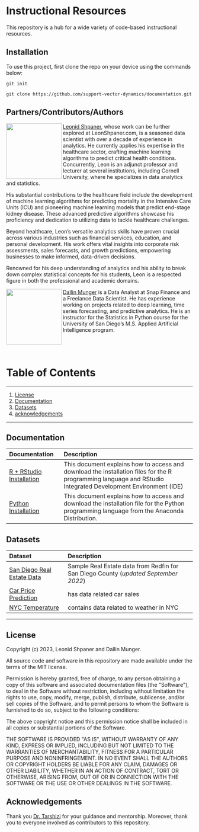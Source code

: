 # Instructional Resources

This repository is a hub for a wide variety of code-based instructional resources.

## Installation

To use this project, first clone the repo on your device using the commands below:

`git init`

`git clone https://github.com/support-vector-dynamics/documentation.git`

## Partners/Contributors/Authors  

<img align="left" width="150" height="150" src="https://github.com/support-vector-dynamics/documentation/blob/main/proimages/shpaner_leonid.jpg?raw=true">

[Leonid Shpaner](https://github.com/lshpaner), whose work can be further explored at LeonShpaner.com, is a seasoned data scientist with over a decade of experience in analytics. He currently applies his expertise in the healthcare sector, crafting machine learning algorithms to predict critical health conditions. Concurrently, Leon is an adjunct professor and lecturer at several institutions, including Cornell University, where he specializes in data analytics and statistics.

His substantial contributions to the healthcare field include the development of machine learning algorithms for predicting mortality in the Intensive Care Units (ICU) and pioneering machine learning models that predict end-stage kidney disease. These advanced predictive algorithms showcase his proficiency and dedication to utilizing data to tackle healthcare challenges.

Beyond healthcare, Leon’s versatile analytics skills have proven crucial across various industries such as financial services, education, and personal development. His work offers vital insights into corporate risk assessments, sales forecasts, and growth predictions, empowering businesses to make informed, data-driven decisions.

Renowned for his deep understanding of analytics and his ability to break down complex statistical concepts for his students, Leon is a respected figure in both the professional and academic domains.


<img align="left" width="150" height="150" src="https://github.com/support-vector-dynamics/documentation/blob/main/proimages/munger_dallin.jpg?raw=true">

[Dallin Munger](https://github.com/dmunger27) is a Data Analyst at Snap Finance and a Freelance Data Scientist. He has experience working on projects related to deep learning, time series forecasting, and predictive analytics. He is an instructor for the Statistics in Python course for the University of San Diego’s M.S. Applied Artificial Intelligence program.
&nbsp; &nbsp; &nbsp; &nbsp; &nbsp; &nbsp;
&nbsp; &nbsp; &nbsp; &nbsp; &nbsp; &nbsp;
&nbsp; &nbsp; &nbsp; &nbsp; &nbsp; &nbsp;
</br>
</br>  
</br>  

# Table of Contents
--------
1. [License](#license)  
2. [Documentation](#documentation-table)
3. [Datasets](#datasets)
4. [acknowledgements](#acknowledgements)  
--------

## Documentation

|**Documentation**        |**Description**                                                                                                                                        |
|:------------------------|:------------------------------------------------------------------------------------------------------------------------------------------------------|
|[R + RStudio Installation](https://github.com/support-vector-dynamics/instructional_resources/blob/main/documentation/r_rstudio_installation.md)|This document explains how to access and download the installation files for the R  programming language and RStudio Integrated Development Environment (IDE)   
|[Python Installation](https://github.com/support-vector-dynamics/instructional_resources/blob/main/documentation/python_installation.md)|This document explains how to access and download the installation file for the Python programming language from the Anaconda Distribution.                                                                                                                                                                    |                                                                                                                                  |

## Datasets
 
|**Dataset**              |**Description**                                                                                                                                        |
|:------------------------|:------------------------------------------------------------------------------------------------------------------------------------------------------|
| [San Diego Real Estate Data](https://github.com/support-vector-dynamics/instructional_resources/blob/main/datasets/redfin_2022_san_diego.csv) | Sample Real Estate data from Redfin for San Diego County (*updated September 2022*)                                                                                                                                      |
| [Car Price Prediction](https://github.com/support-vector-dynamics/instructional_resources/blob/main/datasets/car_price_prediction.csv)  | has data related car sales           |
| [NYC Temperature](https://github.com/support-vector-dynamics/instructional_resources/blob/main/datasets/nyc_temperature.csv) | contains data related to weather in NYC         |  

--------
## License

Copyright (c) 2023, Leonid Shpaner and Dallin Munger.

All source code and software in this repository are made available under the terms of the MIT license.

Permission is hereby granted, free of charge, to any person obtaining a copy of this software and associated documentation files (the "Software"), to deal in the Software without restriction, including without limitation the rights to use, copy, modify, merge, publish, distribute, sublicense, and/or sell copies of the Software, and to permit persons to whom the Software is furnished to do so, subject to the following conditions:

The above copyright notice and this permission notice shall be included in all copies or substantial portions of the Software.

THE SOFTWARE IS PROVIDED "AS IS", WITHOUT WARRANTY OF ANY KIND, EXPRESS OR IMPLIED, INCLUDING BUT NOT LIMITED TO THE WARRANTIES OF MERCHANTABILITY, FITNESS FOR A PARTICULAR PURPOSE AND NONINFRINGEMENT. IN NO EVENT SHALL THE AUTHORS OR COPYRIGHT HOLDERS BE LIABLE FOR ANY CLAIM, DAMAGES OR OTHER LIABILITY, WHETHER IN AN ACTION OF CONTRACT, TORT OR OTHERWISE, ARISING FROM, OUT OF OR IN CONNECTION WITH THE SOFTWARE OR THE USE OR OTHER DEALINGS IN THE SOFTWARE.

## Acknowledgements
Thank you [Dr. Tarshizi](https://github.com/behrang61) for your guidance and mentorship. Moreover, thank you to everyone involved as contributors to this repository.